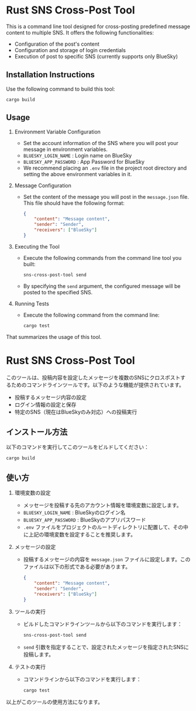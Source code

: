 # Rust SNS Cross-Post Tool

This is a command line tool designed for cross-posting predefined message content to multiple SNS. It offers the following functionalities:

- Configuration of the post's content
- Configuration and storage of login credentials
- Execution of post to specific SNS (currently supports only BlueSky)

## Installation Instructions

Use the following command to build this tool:

```shell
cargo build
```

## Usage

1. Environment Variable Configuration
    - Set the account information of the SNS where you will post your message in environment variables.
    - `BLUESKY_LOGIN_NAME` : Login name on BlueSky
    - `BLUESKY_APP_PASSWORD` : App Password for BlueSky
    - We recommend placing an `.env` file in the project root directory and setting the above environment variables in it.

2. Message Configuration
    - Set the content of the message you will post in the `message.json` file. This file should have the following format:

        ```json
        {
            "content": "Message content",
            "sender": "Sender",
            "receivers": ["BlueSky"]
        }
        ```

3. Executing the Tool
    - Execute the following commands from the command line tool you built:

        ```sh
        sns-cross-post-tool send
        ```

    - By specifying the `send` argument, the configured message will be posted to the specified SNS.

4. Running Tests
    - Execute the following command from the command line:

        ```sh
        cargo test
        ```

That summarizes the usage of this tool.


# Rust SNS Cross-Post Tool

このツールは、投稿内容を設定したメッセージを複数のSNSにクロスポストするためのコマンドラインツールです。以下のような機能が提供されています。

- 投稿するメッセージ内容の設定
- ログイン情報の設定と保存
- 特定のSNS（現在はBlueSkyのみ対応）への投稿実行

## インストール方法

以下のコマンドを実行してこのツールをビルドしてください：

```shell
cargo build
```

## 使い方

1. 環境変数の設定
    - メッセージを投稿する先のアカウント情報を環境変数に設定します。
    - `BLUESKY_LOGIN_NAME` : BlueSkyのログイン名
    - `BLUESKY_APP_PASSWORD` : BlueSkyのアプリパスワード
    - `.env` ファイルをプロジェクトのルートディレクトリに配置して、その中に上記の環境変数を設定することを推奨します。

2. メッセージの設定
    - 投稿するメッセージの内容を `message.json` ファイルに設定します。このファイルは以下の形式である必要があります。

        ```json
        {
            "content": "Message content",
            "sender": "Sender",
            "receivers": ["BlueSky"]
        }
        ```

3. ツールの実行
    - ビルドしたコマンドラインツールから以下のコマンドを実行します：

        ```sh
        sns-cross-post-tool send
        ```

    - `send` 引数を指定することで、設定されたメッセージを指定されたSNSに投稿します。

4. テストの実行
    - コマンドラインから以下のコマンドを実行します：

        ```sh
        cargo test
        ```

以上がこのツールの使用方法になります。
